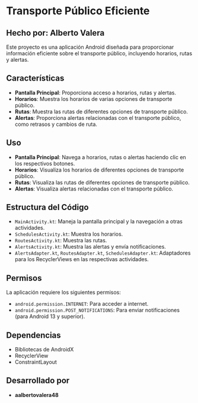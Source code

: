 # Transporte Público Eficiente
## Hecho por: Alberto Valera
Este proyecto es una aplicación Android diseñada para proporcionar información eficiente sobre el transporte público, incluyendo horarios, rutas y alertas.

## Características

- **Pantalla Principal**: Proporciona acceso a horarios, rutas y alertas.
- **Horarios**: Muestra los horarios de varias opciones de transporte público.
- **Rutas**: Muestra las rutas de diferentes opciones de transporte público.
- **Alertas**: Proporciona alertas relacionadas con el transporte público, como retrasos y cambios de ruta.

## Uso

- **Pantalla Principal**: Navega a horarios, rutas o alertas haciendo clic en los respectivos botones.
- **Horarios**: Visualiza los horarios de diferentes opciones de transporte público.
- **Rutas**: Visualiza las rutas de diferentes opciones de transporte público.
- **Alertas**: Visualiza alertas relacionadas con el transporte público.

## Estructura del Código

- `MainActivity.kt`: Maneja la pantalla principal y la navegación a otras actividades.
- `SchedulesActivity.kt`: Muestra los horarios.
- `RoutesActivity.kt`: Muestra las rutas.
- `AlertsActivity.kt`: Muestra las alertas y envía notificaciones.
- `AlertsAdapter.kt`, `RoutesAdapter.kt`, `SchedulesAdapter.kt`: Adaptadores para los RecyclerViews en las respectivas actividades.

## Permisos

La aplicación requiere los siguientes permisos:
- `android.permission.INTERNET`: Para acceder a internet.
- `android.permission.POST_NOTIFICATIONS`: Para enviar notificaciones (para Android 13 y superior).

## Dependencias

- Bibliotecas de AndroidX
- RecyclerView
- ConstraintLayout

## Desarrollado por

- **aalbertovalera48**
